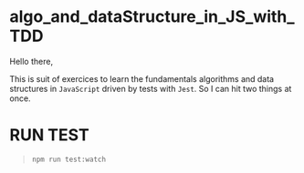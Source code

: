 # algo_and_dataStructure_in_JS_with_TDD
Hello there,

This is suit of exercices to learn the fundamentals algorithms and data structures in `JavaScript` driven by tests with `Jest`.
So I can hit two things at once.

# RUN TEST 
> `npm run test:watch`
